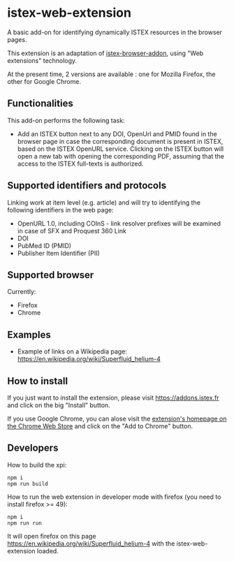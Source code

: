 # istex-web-extension

A basic add-on for identifying dynamically ISTEX resources in the browser pages.

This extension is an adaptation of [istex-browser-addon](https://github.com/istex/istex-browser-addon), using "Web extensions" technology.

At the present time, 2 versions are available : one for Mozilla Firefox, the other for Google Chrome.

## Functionalities

This add-on performs the following task:

* Add an ISTEX button next to any DOI, OpenUrl and PMID found in the browser page in case the corresponding document is present in ISTEX, based on the ISTEX OpenURL service. Clicking on the ISTEX button will open a new tab with opening the corresponding PDF, assuming that the access to the ISTEX full-texts is authorized. 

## Supported identifiers and protocols

Linking work at item level (e.g. article) and will try to identifying the following identifiers in the web page:

* OpenURL 1.0, including COInS - link resolver prefixes will be examined in case of SFX and Proquest 360 Link
* DOI
* PubMed ID (PMID)
* Publisher Item Identifier (PII)

## Supported browser

Currently: 

* Firefox
* Chrome

## Examples

* Example of links on a Wikipedia page: https://en.wikipedia.org/wiki/Superfluid_helium-4

## How to install

If you just want to install the extension, please visit https://addons.istex.fr and click on the big "Install" button.

If you use Google Chrome, you can alose visit the [extension's homepage on the Chrome Web Store](https://chrome.google.com/webstore/detail/istex/fonjnfcanlbgnjgfhiocggldmpnhdhjg?hl=fr) and click on the "Add to Chrome" button.

## Developers

How to build the xpi:
```
npm i
npm run build
```

How to run the web extension in developer mode with firefox (you need to install firefox >= 49):
```
npm i
npm run run
``` 
It will open firefox on this page https://en.wikipedia.org/wiki/Superfluid_helium-4 with the istex-web-extension loaded. 
